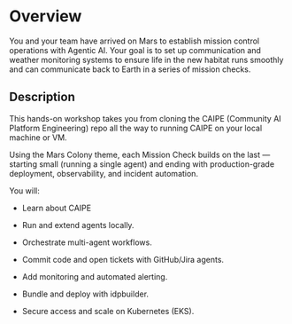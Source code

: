 # Overview

You and your team have arrived on Mars to establish mission control operations with Agentic AI. Your goal is to set up communication and weather monitoring systems to ensure life in the new habitat runs smoothly and can communicate back to Earth in a series of mission checks.

## Description
This hands-on workshop takes you from cloning the CAIPE (Community AI Platform Engineering) repo all the way to running CAIPE on your local machine or VM.

Using the Mars Colony theme, each Mission Check builds on the last — starting small (running a single agent) and ending with production-grade deployment, observability, and incident automation.

You will:

- Learn about CAIPE

- Run and extend agents locally.

- Orchestrate multi-agent workflows.

- Commit code and open tickets with GitHub/Jira agents.

- Add monitoring and automated alerting.

- Bundle and deploy with idpbuilder.

- Secure access and scale on Kubernetes (EKS).
